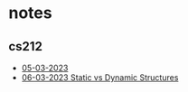 # notes

## cs212

- [05-03-2023](/cs212/05-03-2023.md)
- [06-03-2023 Static vs Dynamic Structures](/cs212/06-03-2023.md)